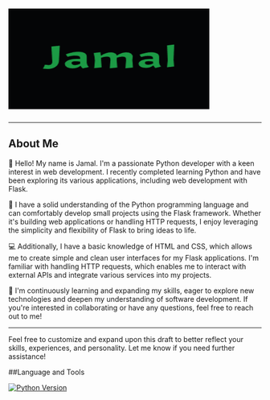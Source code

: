 # <img src="https://github.com/FlyingPie432/FlyingPie432/raw/main/assets/jamal.gif" alt="Jamal GIF" width="400" height="200" />

---

## About Me

👋 Hello! My name is Jamal. I'm a passionate Python developer with a keen interest in web development. I recently completed learning Python and have been exploring its various applications, including web development with Flask.

🐍 I have a solid understanding of the Python programming language and can comfortably develop small projects using the Flask framework. Whether it's building web applications or handling HTTP requests, I enjoy leveraging the simplicity and flexibility of Flask to bring ideas to life.

💻 Additionally, I have a basic knowledge of HTML and CSS, which allows me to create simple and clean user interfaces for my Flask applications. I'm familiar with handling HTTP requests, which enables me to interact with external APIs and integrate various services into my projects.

🌱 I'm continuously learning and expanding my skills, eager to explore new technologies and deepen my understanding of software development. If you're interested in collaborating or have any questions, feel free to reach out to me!

---

Feel free to customize and expand upon this draft to better reflect your skills, experiences, and personality. Let me know if you need further assistance!


##Language and Tools

[![Python Version](https://img.shields.io/badge/Python-yellow?style=for-the-badge)](https://www.python.org/)





